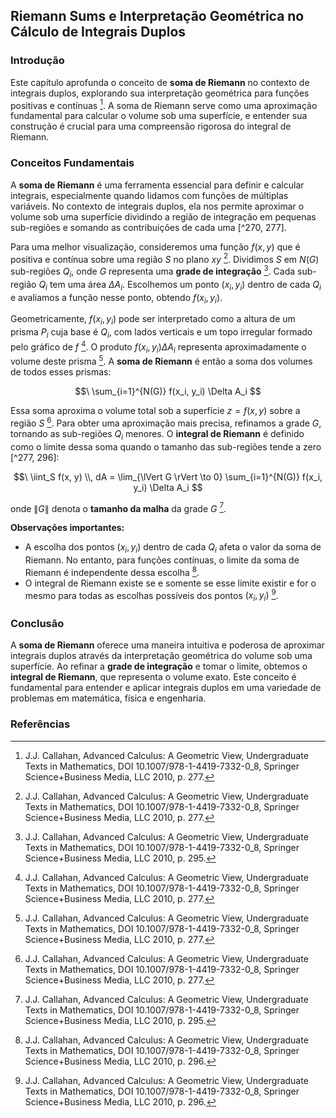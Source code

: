 ## Riemann Sums e Interpretação Geométrica no Cálculo de Integrais Duplos

### Introdução

Este capítulo aprofunda o conceito de **soma de Riemann** no contexto de integrais duplos, explorando sua interpretação geométrica para funções positivas e contínuas [^277]. A soma de Riemann serve como uma aproximação fundamental para calcular o volume sob uma superfície, e entender sua construção é crucial para uma compreensão rigorosa do integral de Riemann.

### Conceitos Fundamentais

A **soma de Riemann** é uma ferramenta essencial para definir e calcular integrais, especialmente quando lidamos com funções de múltiplas variáveis. No contexto de integrais duplos, ela nos permite aproximar o volume sob uma superfície dividindo a região de integração em pequenas sub-regiões e somando as contribuições de cada uma [^270, 277].

Para uma melhor visualização, consideremos uma função $f(x, y)$ que é positiva e contínua sobre uma região $S$ no plano $xy$ [^277]. Dividimos $S$ em $N(G)$ sub-regiões $Q_i$, onde $G$ representa uma **grade de integração** [^295]. Cada sub-região $Q_i$ tem uma área $\Delta A_i$. Escolhemos um ponto $(x_i, y_i)$ dentro de cada $Q_i$ e avaliamos a função nesse ponto, obtendo $f(x_i, y_i)$.

Geometricamente, $f(x_i, y_i)$ pode ser interpretado como a altura de um prisma $P_i$ cuja base é $Q_i$, com lados verticais e um topo irregular formado pelo gráfico de $f$ [^277]. O produto $f(x_i, y_i) \Delta A_i$ representa aproximadamente o volume deste prisma [^277].  A **soma de Riemann** é então a soma dos volumes de todos esses prismas:

$$\
\sum_{i=1}^{N(G)} f(x_i, y_i) \Delta A_i
$$

Essa soma aproxima o volume total sob a superfície $z = f(x, y)$ sobre a região $S$ [^277]. Para obter uma aproximação mais precisa, refinamos a grade $G$, tornando as sub-regiões $Q_i$ menores. O **integral de Riemann** é definido como o limite dessa soma quando o tamanho das sub-regiões tende a zero [^277, 296]:

$$\
\iint_S f(x, y) \\, dA = \lim_{\lVert G \rVert \to 0} \sum_{i=1}^{N(G)} f(x_i, y_i) \Delta A_i
$$

onde $\lVert G \rVert$ denota o **tamanho da malha** da grade $G$ [^295].

**Observações importantes:**

*   A escolha dos pontos $(x_i, y_i)$ dentro de cada $Q_i$ afeta o valor da soma de Riemann. No entanto, para funções contínuas, o limite da soma de Riemann é independente dessa escolha [^296].
*   O integral de Riemann existe se e somente se esse limite existir e for o mesmo para todas as escolhas possíveis dos pontos $(x_i, y_i)$ [^296].

### Conclusão

A **soma de Riemann** oferece uma maneira intuitiva e poderosa de aproximar integrais duplos através da interpretação geométrica do volume sob uma superfície. Ao refinar a **grade de integração** e tomar o limite, obtemos o **integral de Riemann**, que representa o volume exato. Este conceito é fundamental para entender e aplicar integrais duplos em uma variedade de problemas em matemática, física e engenharia.

### Referências

[^270]: J.J. Callahan, Advanced Calculus: A Geometric View, Undergraduate Texts in Mathematics, DOI 10.1007/978-1-4419-7332-0_8, Springer Science+Business Media, LLC 2010, p. 270.
[^277]: J.J. Callahan, Advanced Calculus: A Geometric View, Undergraduate Texts in Mathematics, DOI 10.1007/978-1-4419-7332-0_8, Springer Science+Business Media, LLC 2010, p. 277.
[^295]: J.J. Callahan, Advanced Calculus: A Geometric View, Undergraduate Texts in Mathematics, DOI 10.1007/978-1-4419-7332-0_8, Springer Science+Business Media, LLC 2010, p. 295.
[^296]: J.J. Callahan, Advanced Calculus: A Geometric View, Undergraduate Texts in Mathematics, DOI 10.1007/978-1-4419-7332-0_8, Springer Science+Business Media, LLC 2010, p. 296.
<!-- END -->
